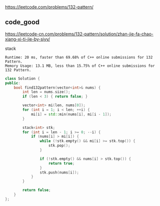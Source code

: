 

https://leetcode.com/problems/132-pattern/

## code_good

https://leetcode-cn.com/problems/132-pattern/solution/zhan-jie-fa-chao-xiang-xi-ti-jie-by-siyy/

stack

```
Runtime: 20 ms, faster than 69.68% of C++ online submissions for 132 Pattern.
Memory Usage: 13.1 MB, less than 15.75% of C++ online submissions for 132 Pattern.
```

```cpp
class Solution {
public:
    bool find132pattern(vector<int>& nums) {
        int len = nums.size();
		if (len < 3) { return false; }

		vector<int> mi(len, nums[0]);
		for (int i = 1; i < len; ++i) {
			mi[i] = std::min(nums[i], mi[i - 1]);
		}

		stack<int> stk;
		for (int i = len - 1; i >= 0; --i) {
			if (nums[i] > mi[i]) {
				while (!stk.empty() && mi[i] >= stk.top()) {
					stk.pop();
				}

				if (!stk.empty() && nums[i] > stk.top()) {
					return true;
				}
				stk.push(nums[i]);
			}
		}

		return false;
    }
};
```




